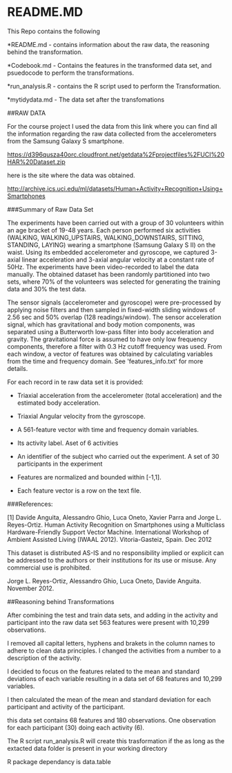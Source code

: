# README.MD

This Repo contains the following

*README.md - contains information about the raw data, the reasoning behind the transformation.

*Codebook.md - Contains the features in the transformed data set, and psuedocode to perform the transformations.

*run_analysis.R - contains the R script used to perform the Transformation.

*mytidydata.md - The data set after the transfomations


##RAW DATA

For the course project I used the data from this link where you can find all the information regarding the 
raw data collected from the accelerometers from the Samsung Galaxy S smartphone.

https://d396qusza40orc.cloudfront.net/getdata%2Fprojectfiles%2FUCI%20HAR%20Dataset.zip 

here is the site where the data was obtained.    

http://archive.ics.uci.edu/ml/datasets/Human+Activity+Recognition+Using+Smartphones 

###Summary of Raw Data Set

The experiments have been carried out with a group of 30 volunteers within an age bracket of 19-48 years. Each person performed six activities (WALKING, WALKING_UPSTAIRS, WALKING_DOWNSTAIRS, SITTING, STANDING, LAYING) wearing a smartphone (Samsung Galaxy S II) on the waist. Using its embedded accelerometer and gyroscope, we captured 3-axial linear acceleration and 3-axial angular velocity at a constant rate of 50Hz. The experiments have been video-recorded to label the data manually. The obtained dataset has been randomly partitioned into two sets, where 70% of the volunteers was selected for generating the training data and 30% the test data. 

The sensor signals (accelerometer and gyroscope) were pre-processed by applying noise filters and then sampled in fixed-width sliding windows of 2.56 sec and 50% overlap (128 readings/window). The sensor acceleration signal, which has gravitational and body motion components, was separated using a Butterworth low-pass filter into body acceleration and gravity. The gravitational force is assumed to have only low frequency components, therefore a filter with 0.3 Hz cutoff frequency was used. From each window, a vector of features was obtained by calculating variables from the time and frequency domain. See 'features_info.txt' for more details. 

For each record in te raw data set it is provided:

- Triaxial acceleration from the accelerometer (total acceleration) and the estimated body acceleration.
- Triaxial Angular velocity from the gyroscope. 
- A 561-feature vector with time and frequency domain variables. 
- Its activity label. Aset of 6 activities 
- An identifier of the subject who carried out the experiment. A set of 30 participants in the experiment

- Features are normalized and bounded within [-1,1].
- Each feature vector is a row on the text file.

###References:

[1] Davide Anguita, Alessandro Ghio, Luca Oneto, Xavier Parra and Jorge L. Reyes-Ortiz. Human Activity Recognition on Smartphones using a Multiclass Hardware-Friendly Support Vector Machine. International Workshop of Ambient Assisted Living (IWAAL 2012). Vitoria-Gasteiz, Spain. Dec 2012

This dataset is distributed AS-IS and no responsibility implied or explicit can be addressed to the authors or their institutions for its use or misuse. Any commercial use is prohibited.

Jorge L. Reyes-Ortiz, Alessandro Ghio, Luca Oneto, Davide Anguita. November 2012.


##Reasoning behind Transformations

After combining the test and train data sets, and adding in the activity and participant into the raw data set 563 features were present with 10,299 observations.

I removed all capital letters, hyphens and brakets in the column names to adhere to clean data principles. I changed the activities from a number to a description of the activity.

I decided to focus on the features related to the mean and standard deviations of each variable resulting in a data set of 68 features and 10,299 variables.

I then calculated the mean of the mean and standard deviation for each participant and activity of the participant. 

this data set contains 68 features and 180 observations. One observation for each participant (30) doing each activity (6).

The R script run_analysis.R will create this trasformation if the as long as the extacted data folder is present in your working directory 

R package dependancy is data.table